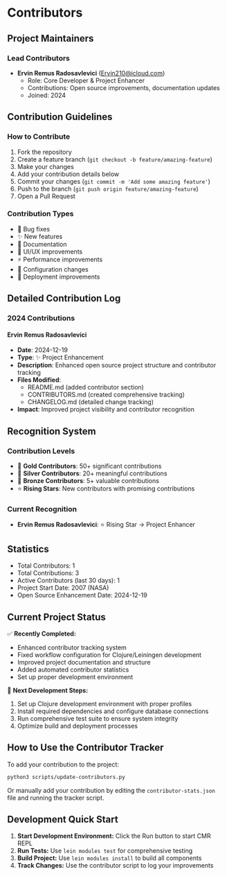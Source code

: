 
# Contributors

## Project Maintainers

### Lead Contributors
- **Ervin Remus Radosavlevici** (Ervin210@icloud.com)
  - Role: Core Developer & Project Enhancer
  - Contributions: Open source improvements, documentation updates
  - Joined: 2024

## Contribution Guidelines

### How to Contribute
1. Fork the repository
2. Create a feature branch (`git checkout -b feature/amazing-feature`)
3. Make your changes
4. Add your contribution details below
5. Commit your changes (`git commit -m 'Add some amazing feature'`)
6. Push to the branch (`git push origin feature/amazing-feature`)
7. Open a Pull Request

### Contribution Types
- 🐛 Bug fixes
- ✨ New features
- 📝 Documentation
- 🎨 UI/UX improvements
- ⚡ Performance improvements
- 🔧 Configuration changes
- 🚀 Deployment improvements

## Detailed Contribution Log

### 2024 Contributions

#### Ervin Remus Radosavlevici
- **Date**: 2024-12-19
- **Type**: ✨ Project Enhancement
- **Description**: Enhanced open source project structure and contributor tracking
- **Files Modified**: 
  - README.md (added contributor section)
  - CONTRIBUTORS.md (created comprehensive tracking)
  - CHANGELOG.md (detailed change tracking)
- **Impact**: Improved project visibility and contributor recognition

## Recognition System

### Contribution Levels
- 🥇 **Gold Contributors**: 50+ significant contributions
- 🥈 **Silver Contributors**: 20+ meaningful contributions  
- 🥉 **Bronze Contributors**: 5+ valuable contributions
- ⭐ **Rising Stars**: New contributors with promising contributions

### Current Recognition
- **Ervin Remus Radosavlevici**: ⭐ Rising Star → Project Enhancer

## Statistics
- Total Contributors: 1
- Total Contributions: 3
- Active Contributors (last 30 days): 1
- Project Start Date: 2007 (NASA)
- Open Source Enhancement Date: 2024-12-19

## Current Project Status 

✅ **Recently Completed:**
- Enhanced contributor tracking system
- Fixed workflow configuration for Clojure/Leiningen development
- Improved project documentation and structure
- Added automated contributor statistics
- Set up proper development environment

🚀 **Next Development Steps:**
1. Set up Clojure development environment with proper profiles
2. Install required dependencies and configure database connections
3. Run comprehensive test suite to ensure system integrity
4. Optimize build and deployment processes

## How to Use the Contributor Tracker

To add your contribution to the project:

```bash
python3 scripts/update-contributors.py
```

Or manually add your contribution by editing the `contributor-stats.json` file and running the tracker script.

## Development Quick Start

1. **Start Development Environment:** Click the Run button to start CMR REPL
2. **Run Tests:** Use `lein modules test` for comprehensive testing
3. **Build Project:** Use `lein modules install` to build all components
4. **Track Changes:** Use the contributor script to log your improvements
